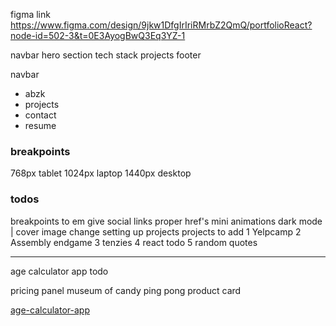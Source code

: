 figma link 
https://www.figma.com/design/9jkw1DfgIrIriRMrbZ2QmQ/portfolioReact?node-id=502-3&t=0E3AyogBwQ3Eq3YZ-1



navbar
hero section
tech stack
projects
footer

navbar
- abzk
- projects
- contact
- resume


### breakpoints
768px tablet
1024px laptop
1440px desktop



### todos
breakpoints to em
give social links proper href's
mini animations
dark mode | cover image change
setting up projects
 projects to add
 1 Yelpcamp
 2 Assembly endgame
 3 tenzies
 4 react todo
 5 random quotes

 ---
 
age calculator app
todo

 pricing panel
 museum of candy
 ping pong
 product card

 <!-- mockup links -->

[age-calculator-app](https://www.minimalmockups.com/mockup/iphone-and-ipad-mockup-01/)
